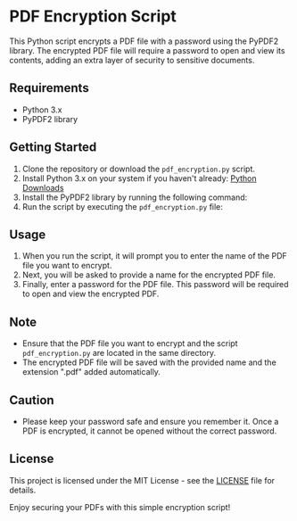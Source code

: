 # PDF Encryption Script

This Python script encrypts a PDF file with a password using the PyPDF2 library. The encrypted PDF file will require a password to open and view its contents, adding an extra layer of security to sensitive documents.

## Requirements

- Python 3.x
- PyPDF2 library

## Getting Started

1. Clone the repository or download the `pdf_encryption.py` script.
2. Install Python 3.x on your system if you haven't already: [Python Downloads](https://www.python.org/downloads/)
3. Install the PyPDF2 library by running the following command:
4. Run the script by executing the `pdf_encryption.py` file:


## Usage

1. When you run the script, it will prompt you to enter the name of the PDF file you want to encrypt.
2. Next, you will be asked to provide a name for the encrypted PDF file.
3. Finally, enter a password for the PDF file. This password will be required to open and view the encrypted PDF.

## Note

- Ensure that the PDF file you want to encrypt and the script `pdf_encryption.py` are located in the same directory.
- The encrypted PDF file will be saved with the provided name and the extension ".pdf" added automatically.

## Caution

- Please keep your password safe and ensure you remember it. Once a PDF is encrypted, it cannot be opened without the correct password.

## License

This project is licensed under the MIT License - see the [LICENSE](LICENSE) file for details.

Enjoy securing your PDFs with this simple encryption script!
